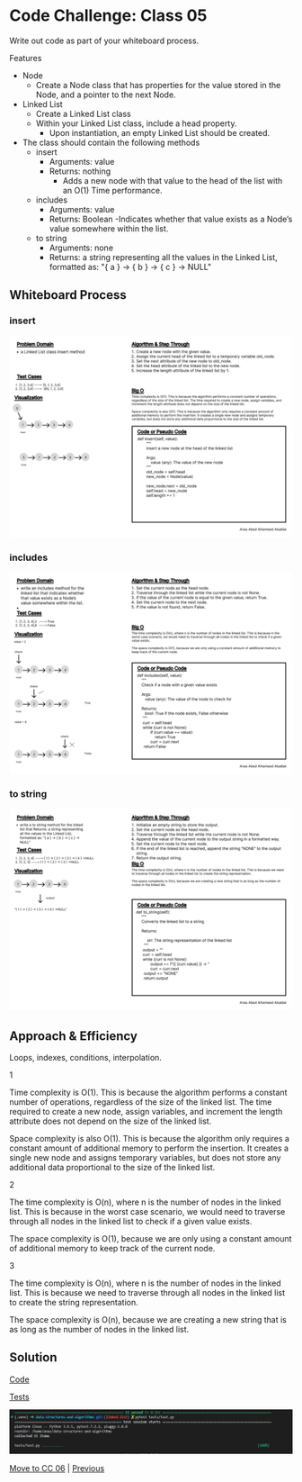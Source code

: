 # Code Challenge: Class 05

Write out code as part of your whiteboard process.

Features

- Node
  - Create a Node class that has properties for the value stored in the Node, and a pointer to the next Node.
- Linked List
  - Create a Linked List class
  - Within your Linked List class, include a head property.
    - Upon instantiation, an empty Linked List should be created.
- The class should contain the following methods
  - insert
    - Arguments: value
    - Returns: nothing
      - Adds a new node with that value to the head of the list with an O(1) Time performance.
  - includes
    - Arguments: value
    - Returns: Boolean
            -Indicates whether that value exists as a Node’s value somewhere within the list.
  - to string
    - Arguments: none
    - Returns: a string representing all the values in the Linked List, formatted as:
        "{ a } -> { b } -> { c } -> NULL"

## Whiteboard Process

### insert

![Whiteboard 4](../assets/Wireframe-4.jpg "whiteboard")

### includes

![Whiteboard 5](../assets/Wireframe-5.jpg "whiteboard")

### to string

![Whiteboard 6](../assets/Wireframe-6.jpg "whiteboard")

## Approach & Efficiency

Loops, indexes, conditions, interpolation.

1

Time complexity is O(1). This is because the algorithm performs a constant number of operations, regardless of the size of the linked list. The time required to create a new node, assign variables, and increment the length attribute does not depend on the size of the linked list.

Space complexity is also O(1). This is because the algorithm only requires a constant amount of additional memory to perform the insertion. It creates a single new node and assigns temporary variables, but does not store any additional data proportional to the size of the linked list.

2

The time complexity is O(n), where n is the number of nodes in the linked list. This is because in the worst case scenario, we would need to traverse through all nodes in the linked list to check if a given value exists.

The space complexity is O(1), because we are only using a constant amount of additional memory to keep track of the current node.

3

The time complexity is O(n), where n is the number of nodes in the linked list. This is because we need to traverse through all nodes in the linked list to create the string representation.

The space complexity is O(n), because we are creating a new string that is as long as the number of nodes in the linked list.

## Solution

[Code](../linkedList.py)

[Tests](../tests/test.py)

![Run](../assets/run5.JPG "run")

[Move to CC 06](../linked_list_insertions/README.md) | [Previous](../array_binary_search/README.md)
